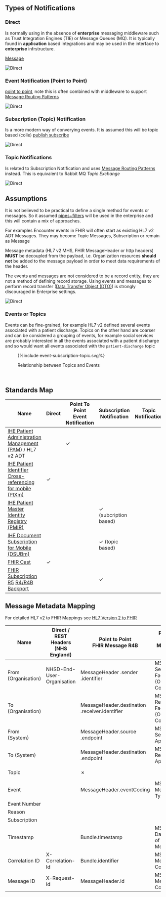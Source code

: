 

## Types of Notifications

### Direct

Is normally using in the absence of **enterprise** messaging middleware such as Trust Integration Engines (TIE) or Message Queues (MQ).
It is typically found in **application** based integrations and may be used in the interface to **enterprise** infrstructure.

[Message](https://www.enterpriseintegrationpatterns.com/patterns/messaging/Message.html)

<img style="max-width: 50%" alt="Direct" src="events-direct.png"/>
<br clear="all"/>



### Event Notification (Point to Point)

[point to point](https://www.enterpriseintegrationpatterns.com/patterns/messaging/PointToPointChannel.html), note this is often combined with middleware to support  [Message Routing Patterns](https://www.enterpriseintegrationpatterns.com/patterns/messaging/MessageRoutingIntro.html) 

<img style="max-width: 50%" alt="Direct" src="events-direct.png"/>
<br clear="all"/>

### Subscription (Topic) Notification

Is a more modern way of converying events. It is assumed this will be topic based (colle)
[publish subscribe](https://www.enterpriseintegrationpatterns.com/patterns/messaging/PublishSubscribeChannel.html)

<img style="max-width: 50%" alt="Direct" src="events-subscription.png"/>
<br clear="all"/>

### Topic Notifications

Is related to Subscription Notification and uses [Message Routing Patterns](https://www.enterpriseintegrationpatterns.com/patterns/messaging/MessageRoutingIntro.html) instead.
This is equivalent to Rabbit MQ *Topic Exchange*

<img style="max-width: 50%" alt="Direct" src="events-topic.png"/>
<br clear="all"/>

## Assumptions

It is not believed to be practical to define a single method for events or messages. So it assumed [pipes+filters](https://www.enterpriseintegrationpatterns.com/patterns/messaging/PipesAndFilters.html) will be used in the enterprise and this will contain a mix of approaches.

For examples Encounter events in FHIR will often start as existing HL7 v2 ADT Messages. They may become Topic Messages, Subscription or remain as Message

Message metadata (HL7 v2 MHS, FHIR MessageHeader or http headers) **MUST** be decoupled from the payload, i.e. Organization resources **should not** be added to the message payload in order to meet data requirements of the header.

The events and messages are not considered to be a record entity, they are not a method of defining record storage. Using events and messages to perform record transfer ([Data Transfer Object (DTO)](https://martinfowler.com/eaaCatalog/dataTransferObject.html)) is strongly discouraged in Enterprise settings.

<img style="max-width: 50%" alt="Direct" src="events-pipes.png"/>
<br clear="all"/>

### Events or Topics

Events can be fine-grained, for example HL7 v2 defined several events associated with a patient discharge. Topics on the other hand are coarser and can be considered a grouping of events, for example social services are probably interested in all the events associated with a patient discharge and so would want all events associated with the `patient-discharge` topic 

<figure>
{%include event-subscription-topic.svg%}
<p id="fX.X.X.X-X" class="figureTitle">Relationship between Topics and Events</p>
</figure>
<br clear="all">

## Standards Map

| Name                                                                                                           | Direct    | Point To Point <br/> Event Notification | Subscription Notification               | Topic Notification |
|----------------------------------------------------------------------------------------------------------------|-----------|-----------------------------------------|-----------------------------------------|--------------------|
| [IHE Patient Administration Management (PAM)](https://profiles.ihe.net/ITI/TF/Volume1/ch-14.html) / HL7 v2 ADT |           | &#10003;                                |                                         |                    |
| [IHE Patient Identifier Cross-referencing for mobile (PIXm)](https://profiles.ihe.net/ITI/PIXm/index.html)     | &#10003;  |                                         |                                         |                    |
| [IHE Patient Master Identity Registry (PMIR)](https://profiles.ihe.net/ITI/PMIR/)                              |           |                                         | &#10003; (subcription based) |                    |
| [IHE Document Subscription for Mobile (DSUBm)](https://profiles.ihe.net/ITI/DSUBm/index.html)                  |           |                                         | &#10003; (topic based)                  |                    |
| [FHIR Cast](https://fhircast.org/) |  &#10003; |                                         |                                         |                    |
| [FHIR Subscription R5](https://hl7.org/fhir/R5/subscriptions.html) [R4/R4B Backport](https://build.fhir.org/ig/HL7/fhir-subscription-backport-ig/index.html)          |                       |                                         | &#10003;                                |                    |


## Message Metadata Mapping

For detailed HL7 v2 to FHIR Mappings see [HL7 Version 2 to FHIR](https://build.fhir.org/ig/HL7/v2-to-fhir/ConceptMap-segment-msh-to-messageheader.html)

| Name                | Direct / REST Headers (NHS England) | Point to Point <br/> FHIR Message R4B      | Point to Point <br/> MSH HL7 v2     | Topic Notification <br/>  FHIR Message R4B   | Subscription Notification <br/>FHIR Subscription R4B | Point to Point MESH <br/> REST Headers | 
|---------------------|-------------------------------------|--------------------------------------------|-------------------------------------|----------------------------------------------|---------------------------------------------------|----------------------------------------|
| From (Organisation) | NHSD-End-User-Organisation                                    | MessageHeader .sender .identifier          | MSH-4 Sending Facility (ODS Code)   | MessageHeader.sender .identifier             |                                                   |                                        |           
| To (Organisation)   |           | MessageHeader.destination .receiver.identifier | MSH-6 Receiving Facility (ODS Code) | MessageHeader.destination .receiver.identifier |                                                   |                                        |           
| From (System)       |                                     | MessageHeader.source .endpoint             | MSH-3 Sending Application           | MessageHeader.source .endpoint               |                                                   | mex-from                               |
| To (System)         |                                     | MessageHeader.destination .endpoint        | MSH-5 Receiving Application         | MessageHeader.destination .endpoint          |                                                   | mex-to                                 |
| Topic               |                                     | &#10007;                                   |                                     | eventUri (SubscriptionTopic)                 | SubscriptionStatus.topic                          |                                        |           
| Event               |                                     | MessageHeader.eventCoding                  | MSH-9 Message Type                  | &#10007;                                     |                                                   | mex-workflowid                         |
| Event Number        |                                     |                                            |                                     |                                              | SubscriptionStatus.notificationEvent              |                                        |
| Reason              |                                     |                                            |                                     |                                              |                                                   |                                        |
| Subscription        |                                     |                                            |                                     |                                              | SubscriptionStatus.subscription                   |                                        |
| Timestamp           |                                     | Bundle.timestamp                           | MSH-7 Date/Time of Message          | Bundle .timestamp                            | SubscriptionStatus.notificationEvent .timestampe  |                                        |
| Correlation ID      | X-Correlation-Id                    | Bundle.identifier                          | MSH-10 Message Control ID           | Bundle .identifier                           |                                                   | mex-localid                            |
| Message ID          | X-Request-Id                        | MessageHeader.id                           | MSH-10 Message Control ID           | MessageHeader .id                            |                                                   | mex-messageid                          |
 
